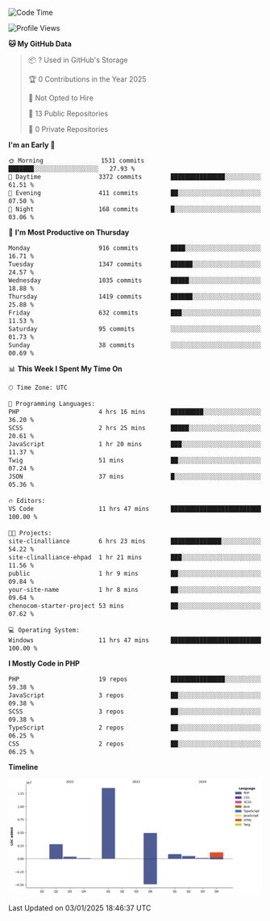 <!--START_SECTION:waka-->
![Code Time](http://img.shields.io/badge/Code%20Time-2%2C161%20hrs%208%20mins-blue)

![Profile Views](http://img.shields.io/badge/Profile%20Views-0-blue)

**🐱 My GitHub Data** 

> 📦 ? Used in GitHub's Storage 
 > 
> 🏆 0 Contributions in the Year 2025
 > 
> 🚫 Not Opted to Hire
 > 
> 📜 13 Public Repositories 
 > 
> 🔑 0 Private Repositories 
 > 
**I'm an Early 🐤** 

```text
🌞 Morning                1531 commits        ███████░░░░░░░░░░░░░░░░░░   27.93 % 
🌆 Daytime                3372 commits        ███████████████░░░░░░░░░░   61.51 % 
🌃 Evening                411 commits         ██░░░░░░░░░░░░░░░░░░░░░░░   07.50 % 
🌙 Night                  168 commits         █░░░░░░░░░░░░░░░░░░░░░░░░   03.06 % 
```
📅 **I'm Most Productive on Thursday** 

```text
Monday                   916 commits         ████░░░░░░░░░░░░░░░░░░░░░   16.71 % 
Tuesday                  1347 commits        ██████░░░░░░░░░░░░░░░░░░░   24.57 % 
Wednesday                1035 commits        █████░░░░░░░░░░░░░░░░░░░░   18.88 % 
Thursday                 1419 commits        ██████░░░░░░░░░░░░░░░░░░░   25.88 % 
Friday                   632 commits         ███░░░░░░░░░░░░░░░░░░░░░░   11.53 % 
Saturday                 95 commits          ░░░░░░░░░░░░░░░░░░░░░░░░░   01.73 % 
Sunday                   38 commits          ░░░░░░░░░░░░░░░░░░░░░░░░░   00.69 % 
```


📊 **This Week I Spent My Time On** 

```text
🕑︎ Time Zone: UTC

💬 Programming Languages: 
PHP                      4 hrs 16 mins       █████████░░░░░░░░░░░░░░░░   36.20 % 
SCSS                     2 hrs 25 mins       █████░░░░░░░░░░░░░░░░░░░░   20.61 % 
JavaScript               1 hr 20 mins        ███░░░░░░░░░░░░░░░░░░░░░░   11.37 % 
Twig                     51 mins             ██░░░░░░░░░░░░░░░░░░░░░░░   07.24 % 
JSON                     37 mins             █░░░░░░░░░░░░░░░░░░░░░░░░   05.36 % 

🔥 Editors: 
VS Code                  11 hrs 47 mins      █████████████████████████   100.00 % 

🐱‍💻 Projects: 
site-clinalliance        6 hrs 23 mins       ██████████████░░░░░░░░░░░   54.22 % 
site-clinalliance-ehpad  1 hr 21 mins        ███░░░░░░░░░░░░░░░░░░░░░░   11.56 % 
public                   1 hr 9 mins         ██░░░░░░░░░░░░░░░░░░░░░░░   09.84 % 
your-site-name           1 hr 8 mins         ██░░░░░░░░░░░░░░░░░░░░░░░   09.64 % 
chenocom-starter-project 53 mins             ██░░░░░░░░░░░░░░░░░░░░░░░   07.62 % 

💻 Operating System: 
Windows                  11 hrs 47 mins      █████████████████████████   100.00 % 
```

**I Mostly Code in PHP** 

```text
PHP                      19 repos            ███████████████░░░░░░░░░░   59.38 % 
JavaScript               3 repos             ██░░░░░░░░░░░░░░░░░░░░░░░   09.38 % 
SCSS                     3 repos             ██░░░░░░░░░░░░░░░░░░░░░░░   09.38 % 
TypeScript               2 repos             ██░░░░░░░░░░░░░░░░░░░░░░░   06.25 % 
CSS                      2 repos             ██░░░░░░░░░░░░░░░░░░░░░░░   06.25 % 
```



**Timeline**

![Lines of Code chart](https://raw.githubusercontent.com/tahar-elgunaoui/tahar-elgunaoui/main/assets/bar_graph.png)


 Last Updated on 03/01/2025 18:46:37 UTC
<!--END_SECTION:waka-->
